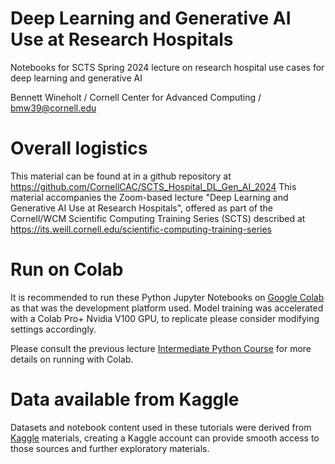 # Deep Learning and Generative AI Use at Research Hospitals
Notebooks for SCTS Spring 2024 lecture on research hospital use cases for deep learning and generative AI

Bennett Wineholt / Cornell Center for Advanced Computing / bmw39@cornell.edu

# Overall logistics

This material can be found at in a github repository at https://github.com/CornellCAC/SCTS_Hospital_DL_Gen_AI_2024
This material accompanies the Zoom-based lecture "Deep Learning and Generative AI Use at Research Hospitals", offered as part of the Cornell/WCM Scientific Computing Training Series (SCTS) described at https://its.weill.cornell.edu/scientific-computing-training-series

# Run on Colab

It is recommended to run these Python Jupyter Notebooks on [Google Colab](https://colab.research.google.com/) as that was the development platform used.  Model training was accelerated with a Colab Pro+ Nvidia V100 GPU, to replicate please consider modifying settings accordingly.

Please consult the previous lecture [Intermediate Python Course](https://github.com/CornellCAC/SCTS_IntermediatePython?tab=readme-ov-file#2-run-jupyter-in-the-cloud) for more details on running with Colab.

# Data available from Kaggle

Datasets and notebook content used in these tutorials were derived from [Kaggle](https://www.kaggle.com/) materials, creating a Kaggle account can provide smooth access to those sources and further exploratory materials.



